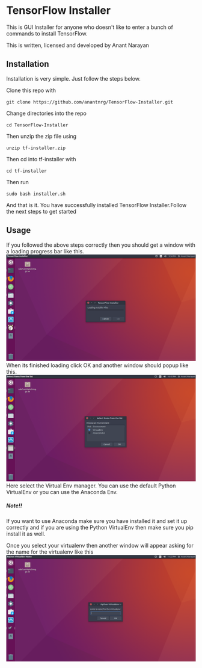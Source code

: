 # TensorFlow Installer
This is GUI Installer for anyone who doesn't like to enter a bunch of commands to install TensorFlow.

This is written, licensed and developed by Anant Narayan

## Installation
 Installation is very simple. Just follow the steps below.
 
 Clone this repo with 
```
git clone https://github.com/anantnrg/TensorFlow-Installer.git
```
Change directories into the repo
```
cd TensorFlow-Installer
```
Then unzip the zip file using
```
unzip tf-installer.zip
```
Then cd into tf-installer with
```
cd tf-installer
```
Then run 
```
sudo bash installer.sh
```
And that is it. You have successfully installed TensorFlow Installer.Follow the next steps to get started

## Usage

If you followed the above steps correctly then you should get a window with a loading progress bar like this.
![](https://github.com/anantnrg/TensorFlow-Installer/blob/master/Loading.png)
When its finished loading click OK and another window should popup like this.
![](https://github.com/anantnrg/TensorFlow-Installer/blob/master/next1.png)
Here select the Virtual Env manager. You can use the default Python VirtualEnv or you can use the Anaconda Env.
##### Note!!
If you want to use Anaconda make sure you have installed it and set it up correctly and if you are using the Python VirtualEnv then make sure you pip install it as well.

Once you select your virtualenv then another window will appear asking for the name for the virtualenv like this
![](https://github.com/anantnrg/TensorFlow-Installer/blob/master/step2.png)
